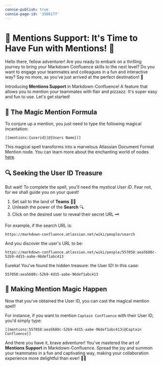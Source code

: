 ```yaml
---
connie-publish: true
connie-page-id: '3506177'
---
```

# 🚀 Mentions Support: It's Time to Have Fun with Mentions! 🎉

Hello there, fellow adventurer! Are you ready to embark on a thrilling journey to bring your Markdown Confluence skills to the next level? Do you want to engage your teammates and colleagues in a fun and interactive way? Say no more, as you've just arrived at the perfect destination! 🌟

Introducing **Mentions Support** in Markdown-Confluence! A feature that allows you to mention your teammates with flair and pizzazz. It's super easy and fun to use. Let's get started!

## 🎩 The Magic Mention Formula

To conjure up a mention, you just need to type the following magical incantation:

```
[[mentions:{userid}|@{Users Name}]]
```

This magical spell transforms into a marvelous Atlassian Document Format Mention node. You can learn more about the enchanting world of nodes [here](https://developer.atlassian.com/cloud/jira/platform/apis/document/nodes/mention/).

## 🔍 Seeking the User ID Treasure

But wait! To complete the spell, you'll need the mystical _User ID_. Fear not, for we shall guide you on your quest!

1. Set sail to the land of **Teams** 🏴‍☠️
2. Unleash the power of the **Search** 🔍
3. Click on the desired user to reveal their secret URL 🗝️

For example, if the search URL is:
```
https://markdown-confluence.atlassian.net/wiki/people/search
```

And you discover the user's URL to be:
```
https://markdown-confluence.atlassian.net/wiki/people/557058:aea5688c-52b9-4d15-aabe-96def1abc413
```

Eureka! You've found the hidden treasure: the User ID! In this case:
```
557058:aea5688c-52b9-4d15-aabe-96def1abc413
```

## 🌈 Making Mention Magic Happen

Now that you've obtained the User ID, you can cast the magical mention spell!

For instance, if you want to mention `Captain Confluence` with their User ID, you'd simply type:
```
[[mentions:557058:aea5688c-52b9-4d15-aabe-96def1abc413|@Captain Confluence]]
```

And there you have it, brave adventurer! You've mastered the art of **Mentions Support** in Markdown-Confluence. Spread the joy and summon your teammates in a fun and captivating way, making your collaboration experience more delightful than ever! 🎊🎉
